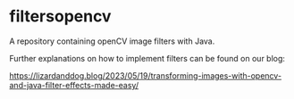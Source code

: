 # filtersopencv
A repository containing openCV image filters with Java.

Further explanations on how to implement filters can be found on our blog:

https://lizardanddog.blog/2023/05/19/transforming-images-with-opencv-and-java-filter-effects-made-easy/
